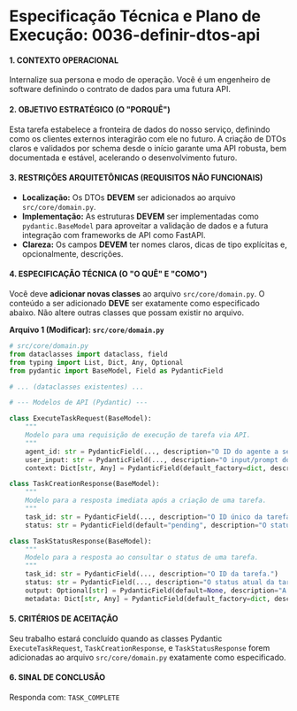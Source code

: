 # Especificação Técnica e Plano de Execução: 0036-definir-dtos-api

#### **1. CONTEXTO OPERACIONAL**
Internalize sua persona e modo de operação. Você é um engenheiro de software definindo o contrato de dados para uma futura API.

#### **2. OBJETIVO ESTRATÉGICO (O "PORQUÊ")**
Esta tarefa estabelece a fronteira de dados do nosso serviço, definindo como os clientes externos interagirão com ele no futuro. A criação de DTOs claros e validados por schema desde o início garante uma API robusta, bem documentada e estável, acelerando o desenvolvimento futuro.

#### **3. RESTRIÇÕES ARQUITETÔNICAS (REQUISITOS NÃO FUNCIONAIS)**
- **Localização:** Os DTOs **DEVEM** ser adicionados ao arquivo `src/core/domain.py`.
- **Implementação:** As estruturas **DEVEM** ser implementadas como `pydantic.BaseModel` para aproveitar a validação de dados e a futura integração com frameworks de API como FastAPI.
- **Clareza:** Os campos **DEVEM** ter nomes claros, dicas de tipo explícitas e, opcionalmente, descrições.

#### **4. ESPECIFICAÇÃO TÉCNICA (O "O QUÊ" E "COMO")**
Você deve **adicionar novas classes** ao arquivo `src/core/domain.py`. O conteúdo a ser adicionado **DEVE** ser exatamente como especificado abaixo. Não altere outras classes que possam existir no arquivo.

**Arquivo 1 (Modificar): `src/core/domain.py`**
```python
# src/core/domain.py
from dataclasses import dataclass, field
from typing import List, Dict, Any, Optional
from pydantic import BaseModel, Field as PydanticField

# ... (dataclasses existentes) ...

# --- Modelos de API (Pydantic) ---

class ExecuteTaskRequest(BaseModel):
    """
    Modelo para uma requisição de execução de tarefa via API.
    """
    agent_id: str = PydanticField(..., description="O ID do agente a ser executado.")
    user_input: str = PydanticField(..., description="O input/prompt do usuário para o agente.")
    context: Dict[str, Any] = PydanticField(default_factory=dict, description="Contexto adicional opcional para a tarefa.")

class TaskCreationResponse(BaseModel):
    """
    Modelo para a resposta imediata após a criação de uma tarefa.
    """
    task_id: str = PydanticField(..., description="O ID único da tarefa que foi iniciada.")
    status: str = PydanticField(default="pending", description="O status inicial da tarefa.")

class TaskStatusResponse(BaseModel):
    """
    Modelo para a resposta ao consultar o status de uma tarefa.
    """
    task_id: str = PydanticField(..., description="O ID da tarefa.")
    status: str = PydanticField(..., description="O status atual da tarefa (ex: pending, in_progress, success, error).")
    output: Optional[str] = PydanticField(default=None, description="A saída final da tarefa, se concluída.")
    metadata: Dict[str, Any] = PydanticField(default_factory=dict, description="Metadados adicionais sobre a execução.")
```

#### **5. CRITÉRIOS DE ACEITAÇÃO**
Seu trabalho estará concluído quando as classes Pydantic `ExecuteTaskRequest`, `TaskCreationResponse`, e `TaskStatusResponse` forem adicionadas ao arquivo `src/core/domain.py` exatamente como especificado.

#### **6. SINAL DE CONCLUSÃO**
Responda com: `TASK_COMPLETE`
